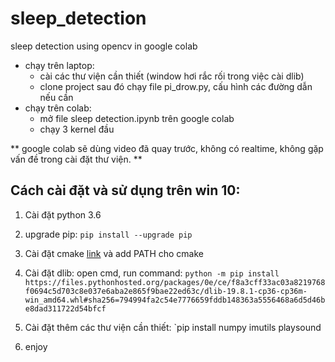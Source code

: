 # sleep_detection
sleep detection using opencv in google colab

- chạy trên laptop: 
  - cài các thư viện cần thiết (window hơi rắc rối trong việc cài dlib)
  - clone project sau đó chạy file pi_drow.py, cấu hình các đường dẫn nếu cần
- chạy trên colab: 
  - mở file sleep detection.ipynb trên google colab
  - chạy 3 kernel đầu
  
** google colab sẽ dùng video đã quay trước, không có realtime, không gặp vấn đề trong cài 
đặt thư viện. **



## Cách cài đặt và sử dụng trên win 10:
  1. Cài đặt python 3.6
  2. upgrade pip: `pip install --upgrade pip`
  2. Cài đặt cmake [link](https://cmake.org/download/) và add PATH cho cmake
  3. Cài đặt dlib: 
  open cmd, run command: 
  `python -m pip install https://files.pythonhosted.org/packages/0e/ce/f8a3cff33ac03a8219768f0694c5d703c8e037e6aba2e865f9bae22ed63c/dlib-19.8.1-cp36-cp36m-win_amd64.whl#sha256=794994fa2c54e7776659fddb148363a5556468a6d5d46be8dad311722d54bfcf`
 
  4. Cài đặt thêm các thư viện cần thiết: `pip install numpy imutils playsound
  5. enjoy
